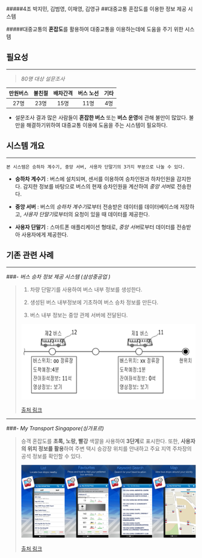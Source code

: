 ﻿#####4조 박지민, 김범영, 이재영, 김영규
##대중교통 혼잡도를 이용한 정보 제공 시스템


#####대중교통의 **혼잡도**를 활용하여 대중교통을 이용하는데에 도움을 주기 위한 시스템


## 필요성
---------

>*80명 대상 설문조사*

만원버스 | 불친절 | 배차간격 | 버스 노선 | 기타
:---: | :---: | :---: | :---: | :---:
27명 |  23명 | 15명 | 11명 | 4명



 - 설문조사 결과 많은 사람들이 **혼잡한 버스** 또는 **버스 운영**에 관해 불만이 많았다.
불만을 해결하기위하여 대중교통 이용에 도움을 주는 시스템이 필요하다.

## 시스템 개요
---------

```
본 시스템은 승하차 계수기, 중앙 서버, 사용자 단말기의 3가지 부분으로 나눌 수 있다.
```

- **승하차 계수기** : 버스에 설치되며, 센서를 이용하여 승차인원과 하차인원을 감지한다. 감지한 정보를 바탕으로 버스의 현재 승차인원을 계산하여 *중앙 서버*로 전송한다.

- **중앙 서버** : 버스의 *승하차 계수기*로부터 전송받은 데이터를 데이터베이스에 저장하고, *사용자 단말기*로부터의 요청이 있을 때 데이터를 제공한다.

- **사용자 단말기** : 스마트폰 애플리케이션 형태로, *중앙 서버*로부터 데이터를 전송받아 사용자에게 제공한다.


## 기존 관련 사례
-------------

###- *버스 승차 정보 제공 시스템 (삼성중공업 )*

> 1) 차량 단말기를 사용하여 버스 내부 정보를 생성한다.
>
> 2)  생성된 버스 내부정보에 기초하여 버스 승차 정보를 만든다.
>
> 3) 버스 내부 정보는 중앙 관제 서버에 전달된다.
>
> ![버스 정보](https://raw.githubusercontent.com/jmpark0819/Design/master/image/bus_info.png "bus_info")
>
> [출처 링크](https://patents.google.com/patent/KR20120057195A/ko)

-------------

###*- My Transport Singapore(싱가포르)*

>승객 혼잡도를 **초록, 노랑, 빨강** 색깔을 사용하여 **3단계**로 표시한다. 또한, **사용자의 위치 정보를 활용**하여 주변 택시 승강장 위치를 안내하고 주요 지역 주차장의 공석 정보를 확인할 수 있다.
>
>![싱가포르](https://github.com/jmpark0819/Design/blob/master/image/My_Transport_Singapore.png?raw=true)
>
> [출처 링크](http://www.hankookchon.com/bbs/app/103723)